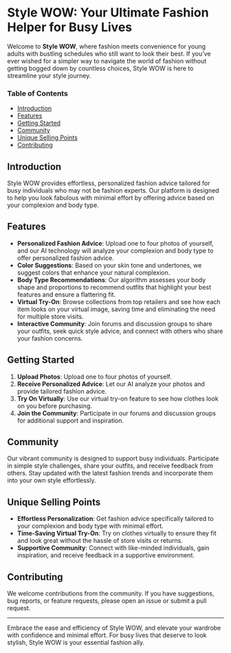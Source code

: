 # Style WOW: Your Ultimate Fashion Helper for Busy Lives

Welcome to **Style WOW**, where fashion meets convenience for young adults with bustling schedules who still want to look their best. If you’ve ever wished for a simpler way to navigate the world of fashion without getting bogged down by countless choices, Style WOW is here to streamline your style journey.

### Table of Contents
- [Introduction](#introduction)
- [Features](#features)
- [Getting Started](#getting-started)
- [Community](#community)
- [Unique Selling Points](#unique-selling-points)
- [Contributing](#contributing)

## Introduction
Style WOW provides effortless, personalized fashion advice tailored for busy individuals who may not be fashion experts. Our platform is designed to help you look fabulous with minimal effort by offering advice based on your complexion and body type.

## Features
- **Personalized Fashion Advice**: Upload one to four photos of yourself, and our AI technology will analyze your complexion and body type to offer personalized fashion advice.
- **Color Suggestions**: Based on your skin tone and undertones, we suggest colors that enhance your natural complexion.
- **Body Type Recommendations**: Our algorithm assesses your body shape and proportions to recommend outfits that highlight your best features and ensure a flattering fit.
- **Virtual Try-On**: Browse collections from top retailers and see how each item looks on your virtual image, saving time and eliminating the need for multiple store visits.
- **Interactive Community**: Join forums and discussion groups to share your outfits, seek quick style advice, and connect with others who share your fashion concerns.

## Getting Started
1. **Upload Photos**: Upload one to four photos of yourself.
2. **Receive Personalized Advice**: Let our AI analyze your photos and provide tailored fashion advice.
3. **Try On Virtually**: Use our virtual try-on feature to see how clothes look on you before purchasing.
4. **Join the Community**: Participate in our forums and discussion groups for additional support and inspiration.

## Community
Our vibrant community is designed to support busy individuals. Participate in simple style challenges, share your outfits, and receive feedback from others. Stay updated with the latest fashion trends and incorporate them into your own style effortlessly.

## Unique Selling Points
- **Effortless Personalization**: Get fashion advice specifically tailored to your complexion and body type with minimal effort.
- **Time-Saving Virtual Try-On**: Try on clothes virtually to ensure they fit and look great without the hassle of store visits or returns.
- **Supportive Community**: Connect with like-minded individuals, gain inspiration, and receive feedback in a supportive environment.

## Contributing
We welcome contributions from the community. If you have suggestions, bug reports, or feature requests, please open an issue or submit a pull request.



---

Embrace the ease and efficiency of Style WOW, and elevate your wardrobe with confidence and minimal effort. For busy lives that deserve to look stylish, Style WOW is your essential fashion ally.
